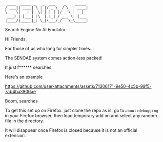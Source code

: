 ```

 ____  _____ _   _  ___    _    _____ 
/ ___|| ____| \ | |/ _ \  / \  | ____|
\___ \|  _| |  \| | | | |/ _ \ |  _|  
 ___) | |___| |\  | |_| / ___ \| |___ 
|____/|_____|_| \_|\___/_/   \_\_____|

```
Search Engine No AI Emulator


Hi Friends, 

For those of us who long for simpler times...

The SENOAE system comes action-less packed!

It just f****** searches.

Here's an example 


https://github.com/user-attachments/assets/71306171-9e50-4c5b-99f5-7ab4ba3806ae


Boom, searches

To get this set up on Firefox. just clone the repo as is, go to `about:debugging` in your Firefox browser, then load temporary add on and select any random file in the directory. 

It will disappear once Firefox is closed because it is not an official extension. 
